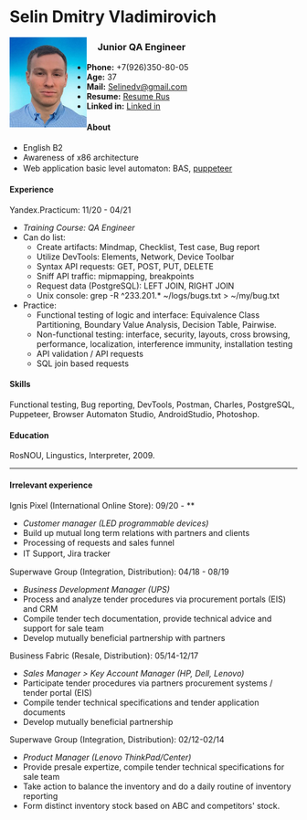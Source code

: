 
# Selin Dmitry Vladimirovich

<img align="left" src="https://raw.githubusercontent.com/Selinedv/selinedv.github.io/main/resumephoto.jpg"  alt="drawing" width="135"  >  

### ㅤ     **Junior QA Engineer** 
- **Phone:** +7(926)350-80-05
- **Age:** 37
- **Mail:** Selinedv@gmail.com
- **Resume:** [Resume Rus](https://github.com/Selinedv/selinedv.github.io/raw/main/Selin%20QC%20trainee.pdf "Download 500KB pdf file")    
- **Linked in:** [Linked in](https://linkedin.com/in/dmitry-selin-a71085211 "You need VPN for that")


#### **About**
* English B2
* Awareness of x86 architecture
* Web application basic level automaton: BAS, [puppeteer](https://youtu.be/hSY4BcvlmOI "Tiny U-tube video of how to autoupdate CV on hh.ru")ㅤ

#### **Experience**
Yandex.Practicum: 11/20 - 04/21 
  * *Training Course: QA Engineer*
  * Can do list:
    * Create artifacts: Mindmap, Checklist, Test case, Bug report
    * Utilize DevTools: Elements, Network, Device Toolbar
    * Syntax API requests: GET, POST, PUT, DELETE
    * Sniff API traffic: mipmapping, breakpoints
    * Request data (PostgreSQL): LEFT JOIN, RIGHT JOIN
    * Unix console: grep -R ^233.201.* ~/logs/bugs.txt > ~/my/bug.txt
  * Practice:
    * Functional testing of logic and interface: Equivalence Class Partitioning, Boundary Value Analysis, Decision Table, Pairwise.
    * Non-functional testing: interface, security, layouts, cross browsing, performance, localization, interference immunity, installation testing
    * API validation / API requests
    * SQL join based requests 

#### **Skills**
Functional testing, Bug reporting, DevTools, Postman, Charles, PostgreSQL, Puppeteer, Browser Automaton Studio, AndroidStudio, Photoshop.

#### **Education**
RosNOU, Lingustics, Interpreter, 2009.

***

#### **Irrelevant experience**
Ignis Pixel (International Online Store): 09/20 - *\*
  * *Customer manager (LED programmable devices)*
  * Build up mutual long term relations with partners and clients
  * Processing of requests and sales funnel
  * IT Support, Jira trackerㅤ

Superwave Group (Integration, Distribution): 04/18 - 08/19
  * *Business Development Manager (UPS)*
  * Process and analyze tender procedures via procurement portals (EIS) and CRM
  * Compile tender tech documentation, provide technical advice and support for sale team
  * Develop mutually beneficial partnership with partners

Business Fabric (Resale, Distribution): 05/14-12/17
   * *Sales Manager > Key Account Manager (HP, Dell, Lenovo)*
   * Participate tender prоcedures via partners procurement systems / tender portal (EIS)
   * Compile tender technical specifications and tender application documents
   * Develop mutually beneficial partnership

Superwave Group (Integration, Distribution): 02/12-02/14
   * *Product Manager (Lenovo ThinkPad/Center)*
   * Provide presale expertize, compile tender technical specifications for sale team
   * Take action to balance the inventory and do a daily routine of inventory reporting
   * Form distinct inventory stock based on ABC and competitors' stock.



